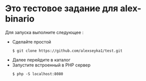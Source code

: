 # Это тестовое задание для alex-binario
Для запуска выполните следующее :
  - Сделайте простой
    ```
    $ git clone https://github.com/alexseyka1/test.git
    ```
  - Далее перейдите в каталог
  - Запустите встроенный в PHP сервер
    ```
    $ php -S localhost:8080
    ```
